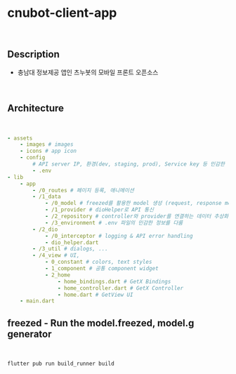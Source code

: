 # cnubot-client-app

<br>

## Description

- 충남대 정보제공 앱인 츠누봇의 모바일 프론트 오픈소스

<br>

## Architecture

<br>

```yaml
- assets
    - images # images
    - icons # app icon
    - config
        # API server IP, 환경(dev, staging, prod), Service key 등 민감한 정보관리
        - .env 
- lib
    - app
        - /0_routes # 페이지 등록, 애니메이션
        - /1_data
            - /0_model # freezed를 활용한 model 생성 (request, response model, etc)
            - /1_provider # dioHelper로 API 통신
            - /2_repository # controller와 provider를 연결하는 데이터 추상화 계층
            - /3_environment # .env 파일의 민감한 정보를 다룸
        - /2_dio
            - /0_interceptor # logging & API error handling
            - dio_helper.dart 
        - /3_util # dialogs, ...
        - /4_view # UI, 
            - 0_constant # colors, text styles
            - 1_component # 공통 component widget
            - 2_home
                - home_bindings.dart # GetX Bindings
                - home_controller.dart # GetX Controller
                - home.dart # GetView UI
    - main.dart  
```

## freezed - Run the model.freezed, model.g generator

<br>

```
flutter pub run build_runner build
```
